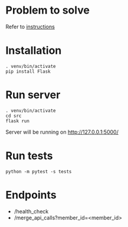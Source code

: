 # Problem to solve
Refer to [instructions](https://github.com/ijc-90/api-merger/blob/main/instructions.md)

# Installation
```
. venv/bin/activate
pip install Flask
```

# Run server
```
. venv/bin/activate
cd src
flask run
```
Server will be running on http://127.0.0.1:5000/
# Run tests
```
python -m pytest -s tests
```
# Endpoints

 - /health_check
 - /merge_api_calls?member_id=<member_id>

